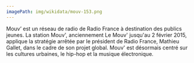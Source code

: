 ```yaml
---
imagePath: img/wikidata/mouv-153.png
---
```


Mouv’ est un réseau de radio de Radio France à destination des publics jeunes.
La station Mouv', anciennement Le Mouv' jusqu'au 2 février 2015, applique la stratégie arrêtée par le président de Radio France, Mathieu Gallet, dans le cadre de son projet global. Mouv' est désormais centré sur les cultures urbaines, le hip-hop et la musique électronique.
